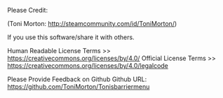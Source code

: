 Please Credit:

(Toni Morton:  http://steamcommunity.com/id/ToniMorton/) 

If you use this software/share it with others.

Human Readable License Terms >> https://creativecommons.org/licenses/by/4.0/
Official License Terms >> https://creativecommons.org/licenses/by/4.0/legalcode


Please Provide Feedback on Github
Github URL: https://github.com/ToniMorton/Tonisbarriermenu